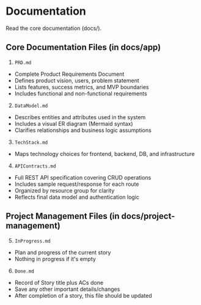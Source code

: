 # Documentation

Read the core documentation (docs/).

## Core Documentation Files (in docs/app)

1. `PRD.md`

- Complete Product Requirements Document
- Defines product vision, users, problem statement
- Lists features, success metrics, and MVP boundaries
- Includes functional and non-functional requirements

2. `DataModel.md`

- Describes entities and attributes used in the system
- Includes a visual ER diagram (Mermaid syntax)
- Clarifies relationships and business logic assumptions

3. `TechStack.md`

- Maps technology choices for frontend, backend, DB, and infrastructure

4. `APIContracts.md`

- Full REST API specification covering CRUD operations
- Includes sample request/response for each route
- Organized by resource group for clarity
- Reflects final data model and authentication logic

## Project Management Files (in docs/project-management)

5. `InProgress.md`

- Plan and progress of the current story
- Nothing in progress if it's empty

6. `Done.md`

- Record of Story title plus ACs done
- Save any other important details/changes
- After completion of a story, this file should be updated
